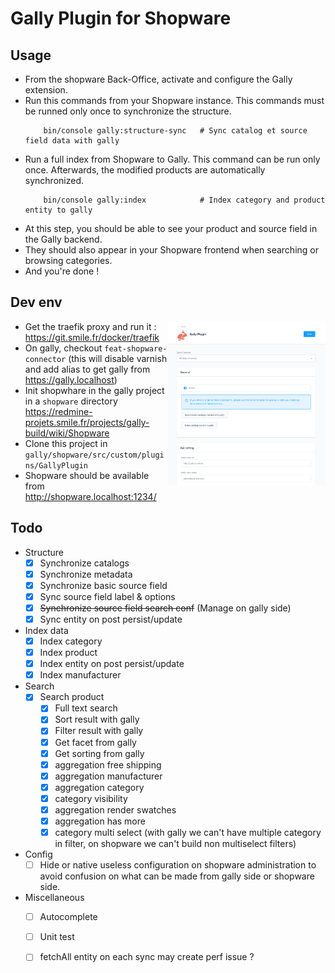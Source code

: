 # Gally Plugin for Shopware

## Usage

- From the shopware Back-Office, activate and configure the Gally extension.
- Run this commands from your Shopware instance. This commands must be runned only once to synchronize the structure.
    ```shell
        bin/console gally:structure-sync   # Sync catalog et source field data with gally
    ```
- Run a full index from Shopware to Gally. This command can be run only once. Afterwards, the modified products are automatically synchronized.
    ```shell
        bin/console gally:index            # Index category and product entity to gally
    ```
- At this step, you should be able to see your product and source field in the Gally backend.
- They should also appear in your Shopware frontend when searching or browsing categories.
- And you're done !

## Dev env 

<img alt="img.png" src="img.png" width="50%" style="float: right"/>

- Get the traefik proxy and run it : https://git.smile.fr/docker/traefik
- On gally, checkout `feat-shopware-connector` (this will disable varnish and add alias to get gally from https://gally.localhost)
- Init shopwhare in the gally project in a `shopware` directory
  https://redmine-projets.smile.fr/projects/gally-build/wiki/Shopware
- Clone this project in `gally/shopware/src/custom/plugins/GallyPlugin`
- Shopware should be available from http://shopware.localhost:1234/

## Todo

- Structure
  - [x] Synchronize catalogs 
  - [x] Synchronize metadata 
  - [x] Synchronize basic source field
  - [X] Sync source field label & options
  - [X] ~~Synchronize source field search conf~~ (Manage on gally side)
  - [X] Sync entity on post persist/update
- Index data
  - [X] Index category
  - [X] Index product
  - [X] Index entity on post persist/update
  - [X] Index manufacturer
- Search
  - [X] Search product
    - [x] Full text search 
    - [x] Sort result with gally
    - [x] Filter result with gally
    - [x] Get facet from gally 
    - [x] Get sorting from gally
    - [x] aggregation free shipping
    - [X] aggregation manufacturer
    - [X] aggregation category
    - [X] category visibility
    - [x] aggregation render swatches
    - [X] aggregation has more
    - [X] category multi select (with gally we can't have multiple category in filter, on shopware we can't build non multiselect filters)
- Config
  - [ ] Hide or native useless configuration on shopware administration to avoid confusion on what can be made from gally side or shopware side.
- Miscellaneous
  - [ ] Autocomplete
  - [ ] Unit test
  - [ ] fetchAll entity on each sync may create perf issue ?

